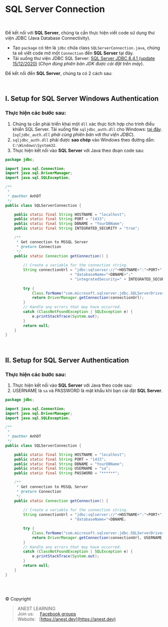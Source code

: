 # SQL Server Connection

<br />

Để kết nối với **SQL Server**, chúng ta cần thực hiện viết code sử dụng thư viện JDBC (Java Database Connectivity).

- Tạo `package` có tên là `jdbc` chứa class `SQLServerConnection.java`, chúng ta sẽ viết code mở một `Connection` đến **SQL Server** tại đây.
- Tải xuống thư viện JDBC SQL Server: [SQL Server JDBC 8.4.1 (update 15/12/2020)](https://github.com/AnestAcademy/Course-Java-JDBC/tree/main/Library) (_Chọn đúng phiên bản JDK được cài đặt trên máy_). 

Để kết nối đến **SQL Server**, chúng ta có 2 cách sau:

<br />

## I. Setup for SQL Server Windows Authentication

### Thực hiện các bước sau:
1. Chúng ta cần phải triển khai một `dll` xác thực tích hợp cho trình điều khiển SQL Server. Tải xuống file `sqljdbc_auth.dll` cho Windows: [tại đây](https://github.com/AnestAcademy/Course-Java-JDBC/tree/main/Library/auth/x64). (_`sqljdbc_auth.dll` phải cùng phiên bản với thư viện JDBC_).
2. `sqljdbc_auth.dll` phải được **sao chép** vào Windows theo đường dẫn: `C:\Windows\System32`.
3. Thực hiện kết nối vào **SQL Server** với Java theo đoạn code sau:

```java
package jdbc;

import java.sql.Connection;
import java.sql.DriverManager;
import java.sql.SQLException;

/**
 *
 * @author AnhDT
 */
public class SQLServerConnection {

    public static final String HOSTNAME = "localhost";
    public static final String PORT = "1433";
    public static final String DBNAME = "YourDBName";
    public static final String INTEGRATED_SECURITY = "true";

    /**
     * Get connection to MSSQL Server
     * @return Connection
     */
    public static Connection getConnection() {
        
        // Create a variable for the connection string.
        String connectionUrl = "jdbc:sqlserver://"+HOSTNAME+":"+PORT+";"
                             + "databaseName="+DBNAME+";"
                             + "integratedSecurity=" + INTEGRATED_SECURITY;
                             
        try {
            Class.forName("com.microsoft.sqlserver.jdbc.SQLServerDriver");
            return DriverManager.getConnection(connectionUrl);
        }
        // Handle any errors that may have occurred.
        catch (ClassNotFoundException | SQLException e) {
            e.printStackTrace(System.out);
        }
        return null;
    }
}

```

<br />

## II. Setup for SQL Server Authentication

### Thực hiện các bước sau:
1. Thực hiện kết nối vào **SQL Server** với Java theo code sau:
2. USERNAME là `sa` và PASSWORD là mật khẩu khi bạn cài đặt **SQL Server**.

```java
package jdbc;

import java.sql.Connection;
import java.sql.DriverManager;
import java.sql.SQLException;

/**
 *
 * @author AnhDT
 */
public class SQLServerConnection {

    public static final String HOSTNAME = "localhost";
    public static final String PORT = "1433";
    public static final String DBNAME = "YourDBName";
    public static final String USERNAME = "sa";
    public static final String PASSWORD = "******";

    /**
     * Get connection to MSSQL Server
     * @return Connection
     */
    public static Connection getConnection() {
        
        // Create a variable for the connection string.
        String connectionUrl = "jdbc:sqlserver://"+HOSTNAME+":"+PORT+";"
                             + "databaseName="+DBNAME;

        try {
            Class.forName("com.microsoft.sqlserver.jdbc.SQLServerDriver");
            return DriverManager.getConnection(connectionUrl, USERNAME, PASSWORD);
        }
        // Handle any errors that may have occurred.
        catch (ClassNotFoundException | SQLException e) {
            e.printStackTrace(System.out);
        }
        return null;
    }
}

```

<br />

##

© Copyright
> ANEST LEARNING  
> Join us: &nbsp;&nbsp;&nbsp; [Facebook groups](https://www.facebook.com/groups/anest.learning/)  
> Website: &nbsp; [https://anest.dev](https://anest.dev)  
